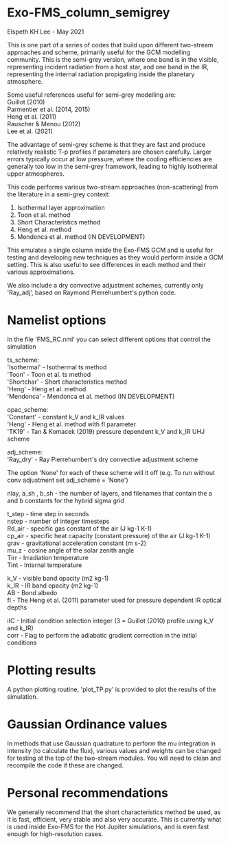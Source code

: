 # Exo-FMS_column_semigrey

Elspeth KH Lee - May 2021

This is one part of a series of codes that build upon different two-stream approaches and scheme, primarily useful for the GCM modelling community.
This is the semi-grey version, where one band is in the visible, representing incident radiation from a host star, and one band in the IR, representing the internal radiation propigating inside the planetary atmosphere.

Some useful references useful for semi-grey modelling are: \
Guillot (2010) \
Parmentier et al. (2014, 2015) \
Heng et al. (2011) \
Rauscher & Menou (2012) \
Lee et al. (2021)

The advantage of semi-grey scheme is that they are fast and produce relatively realistic T-p profiles if parameters are chosen carefully.
Larger errors typically occur at low pressure, where the cooling efficiencies are generally too low in the semi-grey framework, leading to highly isothermal upper atmospheres.

This code performs various two-stream approaches (non-scattering) from the literature in a semi-grey context:
1. Isothermal layer approximation
2. Toon et al. method
3. Short Characteristics method
4. Heng et al. method
5. Mendonca et al. method (IN DEVELOPMENT)

This emulates a single column inside the Exo-FMS GCM and is useful for testing and developing new techniques
as they would perform inside a GCM setting. This is also useful to see differences in each method and their various approximations.

We also include a dry convective adjustment schemes, currently only 'Ray_adj', based on Raymond Pierrehumbert's python code.

# Namelist options

In the file 'FMS_RC.nml' you can select different options that control the simulation

ts_scheme: \
'Isothermal' - Isothermal ts method \
'Toon' - Toon et al. ts method \
'Shortchar' -  Short characteristics method \
'Heng' - Heng et al. method \
'Mendonca' - Mendonca et al. method (IN DEVELOPMENT) 

opac_scheme: \
'Constant' - constant k_V and k_IR values \
'Heng' - Heng et al. method with fl parameter \
'TK19' - Tan & Komacek (2019) pressure dependent k_V and k_IR UHJ scheme

adj_scheme: \
'Ray_dry' - Ray Pierrehumbert's dry convective adjustment scheme

The option 'None' for each of these scheme will it off (e.g. To run without conv adjustment set adj_scheme = 'None')

nlay, a_sh , b_sh - the number of layers, and filenames that contain the a and b constants for the hybrid sigma grid

t_step - time step in seconds \
nstep - number of integer timesteps \
Rd_air - specific gas constant of the air (J kg-1 K-1)\
cp_air - specific heat capacity (constant pressure) of the air (J kg-1 K-1) \
grav - gravitational acceleration constant (m s-2) \
mu_z - cosine angle of the solar zenith angle \
Tirr - Irradiation temperature \
Tint - Internal temperature

k_V - visible band opacity (m2 kg-1) \
k_IR - IR band opacity (m2 kg-1) \
AB - Bond albedo \
fl - The Heng et al. (2011) parameter used for pressure dependent IR optical depths

iIC - Initial condition selection integer (3 = Guillot (2010) profile using k_V and k_IR) \
corr - Flag to perform the adiabatic gradient correction in the initial conditions

# Plotting results

A python plotting routine, 'plot_TP.py' is provided to plot the results of the simulation.

# Gaussian Ordinance values

In methods that use Gaussian quadrature to perform the mu integration in intensity (to calculate the flux), various values and weights can be changed for testing at the top of the two-stream modules.
You will need to clean and recompile the code if these are changed.

# Personal recommendations

We generally recommend that the short characteristics method be used, as it is fast, efficient, very stable and also very accurate. This is currently what is used inside Exo-FMS for the Hot Jupiter simulations, and is even fast enough for high-resolution cases.
